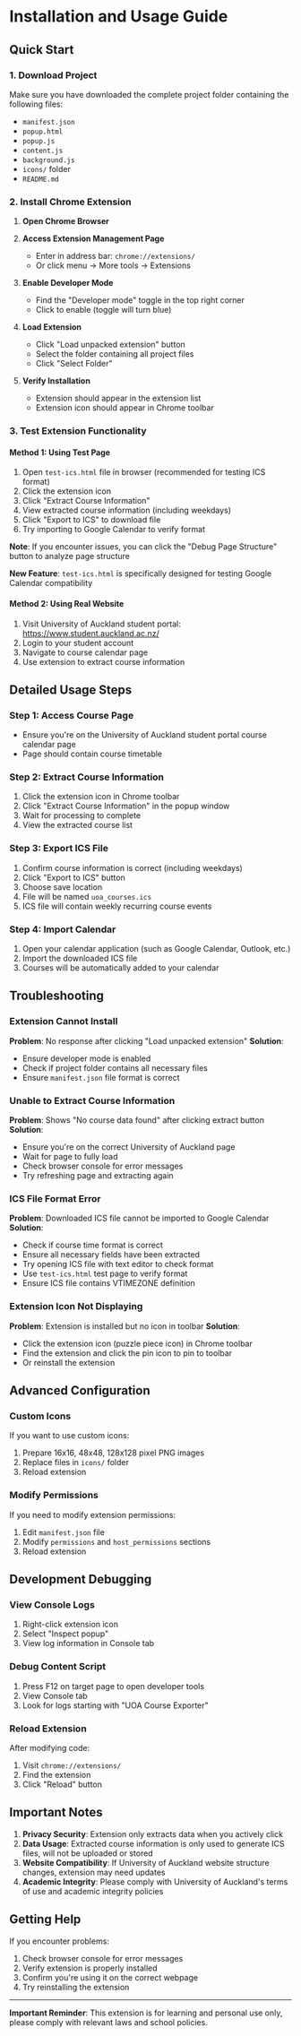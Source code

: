 # Installation and Usage Guide

## Quick Start

### 1. Download Project
Make sure you have downloaded the complete project folder containing the following files:
- `manifest.json`
- `popup.html`
- `popup.js`
- `content.js`
- `background.js`
- `icons/` folder
- `README.md`

### 2. Install Chrome Extension

1. **Open Chrome Browser**

2. **Access Extension Management Page**
   - Enter in address bar: `chrome://extensions/`
   - Or click menu → More tools → Extensions

3. **Enable Developer Mode**
   - Find the "Developer mode" toggle in the top right corner
   - Click to enable (toggle will turn blue)

4. **Load Extension**
   - Click "Load unpacked extension" button
   - Select the folder containing all project files
   - Click "Select Folder"

5. **Verify Installation**
   - Extension should appear in the extension list
   - Extension icon should appear in Chrome toolbar

### 3. Test Extension Functionality

#### Method 1: Using Test Page
1. Open `test-ics.html` file in browser (recommended for testing ICS format)
2. Click the extension icon
3. Click "Extract Course Information"
4. View extracted course information (including weekdays)
5. Click "Export to ICS" to download file
6. Try importing to Google Calendar to verify format

**Note**: If you encounter issues, you can click the "Debug Page Structure" button to analyze page structure

**New Feature**: `test-ics.html` is specifically designed for testing Google Calendar compatibility

#### Method 2: Using Real Website
1. Visit University of Auckland student portal: https://www.student.auckland.ac.nz/
2. Login to your student account
3. Navigate to course calendar page
4. Use extension to extract course information

## Detailed Usage Steps

### Step 1: Access Course Page
- Ensure you're on the University of Auckland student portal course calendar page
- Page should contain course timetable

### Step 2: Extract Course Information
1. Click the extension icon in Chrome toolbar
2. Click "Extract Course Information" in the popup window
3. Wait for processing to complete
4. View the extracted course list

### Step 3: Export ICS File
1. Confirm course information is correct (including weekdays)
2. Click "Export to ICS" button
3. Choose save location
4. File will be named `uoa_courses.ics`
5. ICS file will contain weekly recurring course events

### Step 4: Import Calendar
1. Open your calendar application (such as Google Calendar, Outlook, etc.)
2. Import the downloaded ICS file
3. Courses will be automatically added to your calendar

## Troubleshooting

### Extension Cannot Install
**Problem**: No response after clicking "Load unpacked extension"
**Solution**:
- Ensure developer mode is enabled
- Check if project folder contains all necessary files
- Ensure `manifest.json` file format is correct

### Unable to Extract Course Information
**Problem**: Shows "No course data found" after clicking extract button
**Solution**:
- Ensure you're on the correct University of Auckland page
- Wait for page to fully load
- Check browser console for error messages
- Try refreshing page and extracting again

### ICS File Format Error
**Problem**: Downloaded ICS file cannot be imported to Google Calendar
**Solution**:
- Check if course time format is correct
- Ensure all necessary fields have been extracted
- Try opening ICS file with text editor to check format
- Use `test-ics.html` test page to verify format
- Ensure ICS file contains VTIMEZONE definition

### Extension Icon Not Displaying
**Problem**: Extension is installed but no icon in toolbar
**Solution**:
- Click the extension icon (puzzle piece icon) in Chrome toolbar
- Find the extension and click the pin icon to pin to toolbar
- Or reinstall the extension

## Advanced Configuration

### Custom Icons
If you want to use custom icons:
1. Prepare 16x16, 48x48, 128x128 pixel PNG images
2. Replace files in `icons/` folder
3. Reload extension

### Modify Permissions
If you need to modify extension permissions:
1. Edit `manifest.json` file
2. Modify `permissions` and `host_permissions` sections
3. Reload extension

## Development Debugging

### View Console Logs
1. Right-click extension icon
2. Select "Inspect popup"
3. View log information in Console tab

### Debug Content Script
1. Press F12 on target page to open developer tools
2. View Console tab
3. Look for logs starting with "UOA Course Exporter"

### Reload Extension
After modifying code:
1. Visit `chrome://extensions/`
2. Find the extension
3. Click "Reload" button

## Important Notes

1. **Privacy Security**: Extension only extracts data when you actively click
2. **Data Usage**: Extracted course information is only used to generate ICS files, will not be uploaded or stored
3. **Website Compatibility**: If University of Auckland website structure changes, extension may need updates
4. **Academic Integrity**: Please comply with University of Auckland's terms of use and academic integrity policies

## Getting Help

If you encounter problems:
1. Check browser console for error messages
2. Verify extension is properly installed
3. Confirm you're using it on the correct webpage
4. Try reinstalling the extension

---

**Important Reminder**: This extension is for learning and personal use only, please comply with relevant laws and school policies. 